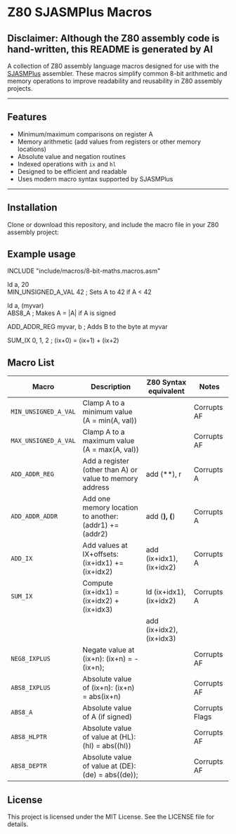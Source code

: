# Z80 SJASMPlus Macros

## Disclaimer: Although the Z80 assembly code is hand-written, this README is generated by AI

A collection of Z80 assembly language macros designed for use with the [SJASMPlus](https://github.com/z00m128/sjasmplus) assembler.
These macros simplify common 8-bit arithmetic and memory operations to improve readability and reusability in Z80 assembly projects.

---

## Features

- Minimum/maximum comparisons on register A
- Memory arithmetic (add values from registers or other memory locations)
- Absolute value and negation routines
- Indexed operations with `ix` and `hl`
- Designed to be efficient and readable
- Uses modern macro syntax supported by SJASMPlus

---

## Installation

Clone or download this repository, and include the macro file in your Z80 assembly project:

## Example usage

  INCLUDE "include/macros/8-bit-maths.macros.asm"

  ld a, 20<br>
  MIN_UNSIGNED_A_VAL 42    ; Sets A to 42 if A < 42

  ld a, (myvar)<br>
  ABS8_A                   ; Makes A = |A| if A is signed

  ADD_ADDR_REG myvar, b    ; Adds B to the byte at myvar

  SUM_IX 0, 1, 2           ; (ix+0) = (ix+1) + (ix+2)

## Macro List

| Macro                 | Description                                                 | Z80 Syntax equivalent     | Notes
|-----------------------|-------------------------------------------------------------|---------------------------|-----------------|
| `MIN_UNSIGNED_A_VAL`  | Clamp A to a minimum value (A = min(A, val))                |                           | Corrupts AF     |
| `MAX_UNSIGNED_A_VAL`  | Clamp A to a maximum value (A = max(A, val))                |                           | Corrupts AF     |
| `ADD_ADDR_REG`        | Add a register (other than A) or value to memory address    | add (**), r               | Corrupts A      |
| `ADD_ADDR_ADDR`       | Add one memory location to another: (addr1) += (addr2)      | add (**), (**)            | Corrupts A      |
| `ADD_IX`              | Add values at IX+offsets: (ix+idx1) += (ix+idx2)            | add (ix+idx1), (ix+idx2)  | Corrupts A      |
| `SUM_IX`              | Compute (ix+idx1) = (ix+idx2) + (ix+idx3)                   | ld (ix+idx1), (ix+idx2)   | Corrupts A      |
|                       |                                                             | add (ix+idx2), (ix+idx3)  |                 |
| `NEG8_IXPLUS`         | Negate value at (ix+n): (ix+n) = -(ix+n);                   |                           | Corrupts AF     |
| `ABS8_IXPLUS`         | Absolute value of (ix+n): (ix+n) = abs(ix+n)                |                           | Corrupts AF     |
| `ABS8_A`              | Absolute value of A (if signed)                             |                           | Corrupts Flags  |
| `ABS8_HLPTR`          | Absolute value of value at (HL): (hl) = abs((hl))           |                           | Corrupts AF     |
| `ABS8_DEPTR`          | Absolute value of value at (DE): (de) = abs((de));          |                           | Corrupts AF     |

## License
This project is licensed under the MIT License.
See the LICENSE file for details.
